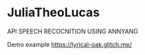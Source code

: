 # JuliaTheoLucas

API SPEECH RECOCNITION USING ANNYANG

Demo example https://lyrical-oak.glitch.me/



